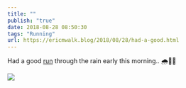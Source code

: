 ```yaml
---
title: ""
publish: "true"
date: 2018-08-28 08:50:30
tags: "Running"
url: https://ericmwalk.blog/2018/08/28/had-a-good.html
---
```


Had a good [run](https://www.strava.com/activities/1803170294) through the rain early this morning.. 🌧️🏃‍♂️

![](https://ericmwalk.blog/uploads/2022/5dab612820.jpg)